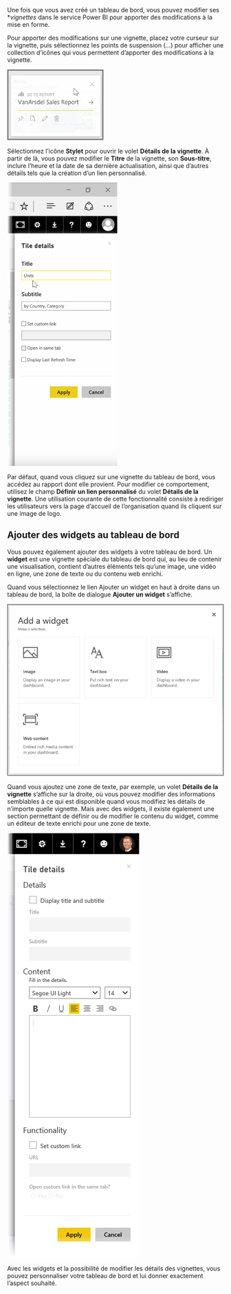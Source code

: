 Une fois que vous avez créé un tableau de bord, vous pouvez modifier ses **vignettes* dans le service Power BI pour apporter des modifications à la mise en forme.

Pour apporter des modifications sur une vignette, placez votre curseur sur la vignette, puis sélectionnez les points de suspension (...) pour afficher une collection d’icônes qui vous permettent d’apporter des modifications à la vignette.

![](media/4-4d-change-tile-details/4-4d_1.png)

Sélectionnez l’icône **Stylet** pour ouvrir le volet **Détails de la vignette**. À partir de là, vous pouvez modifier le **Titre** de la vignette, son **Sous-titre**, inclure l’heure et la date de sa dernière actualisation, ainsi que d’autres détails tels que la création d’un lien personnalisé.

![](media/4-4d-change-tile-details/4-4d_2.png)

Par défaut, quand vous cliquez sur une vignette du tableau de bord, vous accédez au rapport dont elle provient. Pour modifier ce comportement, utilisez le champ **Définir un lien personnalisé** du volet **Détails de la vignette**. Une utilisation courante de cette fonctionnalité consiste à rediriger les utilisateurs vers la page d’accueil de l’organisation quand ils cliquent sur une image de logo.

## <a name="add-widgets-to-your-dashboard"></a>Ajouter des widgets au tableau de bord
Vous pouvez également ajouter des widgets à votre tableau de bord. Un **widget** est une vignette spéciale du tableau de bord qui, au lieu de contenir une visualisation, contient d’autres éléments tels qu’une image, une vidéo en ligne, une zone de texte ou du contenu web enrichi.

Quand vous sélectionnez le lien Ajouter un widget en haut à droite dans un tableau de bord, la boîte de dialogue **Ajouter un widget** s’affiche.

![](media/4-4d-change-tile-details/4-4d_3.png)

Quand vous ajoutez une zone de texte, par exemple, un volet **Détails de la vignette** s’affiche sur la droite, où vous pouvez modifier des informations semblables à ce qui est disponible quand vous modifiez les détails de n’importe quelle vignette. Mais avec des widgets, il existe également une section permettant de définir ou de modifier le contenu du widget, comme un éditeur de texte enrichi pour une zone de texte.

![](media/4-4d-change-tile-details/4-4d_4.png)

Avec les widgets et la possibilité de modifier les détails des vignettes, vous pouvez personnaliser votre tableau de bord et lui donner exactement l’aspect souhaité.


